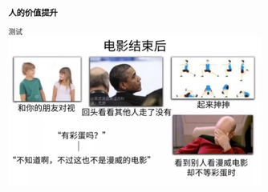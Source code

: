 ### 人的价值提升
测试
![pic](https://raw.githubusercontent.com/TibetCyberine/empty/master/044BB1FB-79FB-4D0A-8787-D53507862D8B.jpeg)
